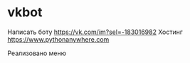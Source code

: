 # vkbot
Написать боту https://vk.com/im?sel=-183016982
Хостинг
https://www.pythonanywhere.com

Реализовано меню
